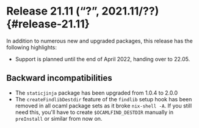# Release 21.11 (“?”, 2021.11/??) {#release-21.11}

In addition to numerous new and upgraded packages, this release has the following highlights:

* Support is planned until the end of April 2022, handing over to 22.05.

## Backward incompatibilities

* The `staticjinja` package has been upgraded from 1.0.4 to 2.0.0
* The `createFindlibDestdir` feature of the `findlib` setup hook has been removed in all
  ocaml package sets as it broke `nix-shell -A`. If you still need this, you'll have to
  create `$OCAMLFIND_DESTDIR` manually in `preInstall` or similar from now on.
